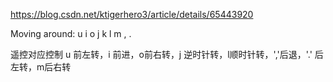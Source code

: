 https://blog.csdn.net/ktigerhero3/article/details/65443920


Moving around:
   u    i    o
   j    k    l
   m    ,    .

遥控对应控制
u 前左转，i 前进，o前右转，j 逆时针转，l顺时针转，','后退，'.' 后左转，m后右转
